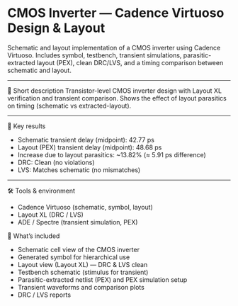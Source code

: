# CMOS Inverter — Cadence Virtuoso Design & Layout

Schematic and layout implementation of a CMOS inverter using Cadence Virtuoso. Includes symbol, testbench, transient simulations, parasitic-extracted layout (PEX), clean DRC/LVS, and a timing comparison between schematic and layout.

--- 

📌 Short description
Transistor-level CMOS inverter design with Layout XL verification and transient comparison. Shows the effect of layout parasitics on timing (schematic vs extracted-layout).

---

📝 Key results
- Schematic transient delay (midpoint): 42.77 ps
- Layout (PEX) transient delay (midpoint): 48.68 ps
- Increase due to layout parasitics: ~13.82% (≈ 5.91 ps difference)
- DRC: Clean (no violations)
- LVS: Matches schematic (no mismatches)

---

🛠 Tools & environment
- Cadence Virtuoso (schematic, symbol, layout)
- Layout XL (DRC / LVS)
- ADE / Spectre (transient simulation, PEX)

🔧 What’s included
- Schematic cell view of the CMOS inverter
- Generated symbol for hierarchical use
- Layout view (Layout XL) — DRC & LVS clean
- Testbench schematic (stimulus for transient)
- Parasitic-extracted netlist (PEX) and PEX simulation setup
- Transient waveforms and comparison plots
- DRC / LVS reports
